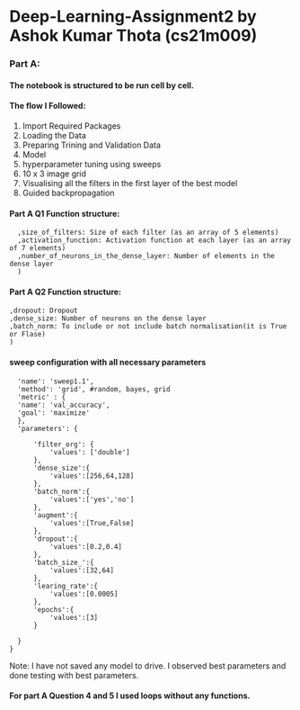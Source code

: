 # Deep-Learning-Assignment2 by Ashok Kumar Thota (cs21m009)

### Part A:
#### The notebook is structured to be run cell by cell.
#### The flow I Followed:
1. Import Required Packages
2. Loading the Data
3. Preparing Trining and Validation Data
4. Model
5. hyperparameter tuning using sweeps
6. 10 x 3 image grid
7. Visualising all the filters in the first layer of the best model
8. Guided backpropagation
#### Part A Q1 Function structure:
```fivelayerCNN(no_of_filters: Number of filters (as an array of 5 elements)
  ,size_of_filters: Size of each filter (as an array of 5 elements) 
  ,activation_function: Activation function at each layer (as an array of 7 elements)
  ,number_of_neurons_in_the_dense_layer: Number of elements in the dense layer
  )
```
#### Part A Q2 Function structure:
  ```main_model(filter_org: Filter origanisation (it may be same, double, half or some special filter organisations like p1,p2...)
  ,dropout: Dropout
  ,dense_size: Number of neurons on the dense layer
  ,batch_norm: To include or not include batch normalisation(it is True or Flase)
  )
```
#### sweep configuration with all necessary parameters
  ```sweep_config = {
    'name': 'sweep1.1',
    'method': 'grid', #random, bayes, grid
    'metric' : {
    'name': 'val_accuracy',
    'goal': 'maximize'   
    },
    'parameters': {
        
        'filter_org': {
            'values': ['double']
        },
        'dense_size':{
            'values':[256,64,128]
        },
        'batch_norm':{
            'values':['yes','no']
        },
        'augment':{
            'values':[True,False]   
        },
        'dropout':{
            'values':[0.2,0.4]
        },
        'batch_size_':{
            'values':[32,64]
        },
        'learing_rate':{
            'values':[0.0005]
        },
        'epochs':{
            'values':[3]
        }
           
    }
}

```

Note: I have not saved any model to drive. I observed best parameters and done testing with best parameters.
#### For part A Question 4 and 5 I used loops without any functions.
